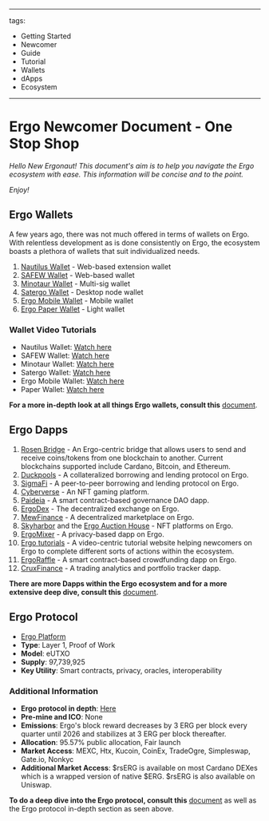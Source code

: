 
---
tags:
  - Getting Started
  - Newcomer
  - Guide
  - Tutorial
  - Wallets
  - dApps
  - Ecosystem
---

# Ergo Newcomer Document - One Stop Shop

*Hello New Ergonaut! This document's aim is to help you navigate the Ergo ecosystem with ease. This information will be concise and to the point.*

*Enjoy!*

## Ergo Wallets

A few years ago, there was not much offered in terms of wallets on Ergo. With relentless development as is done consistently on Ergo, the ecosystem boasts a plethora of wallets that suit individualized needs.

1. [Nautilus Wallet](https://ergoplatform.org/en/blog/2022-03-10-storing-crypto-on-ergo-nautilus-wallet/) - Web-based extension wallet
2. [SAFEW Wallet](https://ergoplatform.org/en/blog/2022-03-25-storing-ergo-safew/) - Web-based wallet
3. [Minotaur Wallet](https://github.com/minotaur-ergo/minotaur-wallet) - Multi-sig wallet
4. [Satergo Wallet](https://satergo.com/) - Desktop node wallet
5. [Ergo Mobile Wallet](https://ergoplatform.org/en/ergo-wallet-app/) - Mobile wallet
6. [Ergo Paper Wallet](https://ergopaperwallet.org/) - Light wallet

### Wallet Video Tutorials

- Nautilus Wallet: [Watch here](https://www.youtube.com/watch?v=hMwtwlUpnRQ)
- SAFEW Wallet: [Watch here](https://www.youtube.com/watch?v=DFf-dDlCpzM)
- Minotaur Wallet: [Watch here](https://www.youtube.com/watch?v=cUs2EXxNn7s)
- Satergo Wallet: [Watch here](https://www.youtube.com/watch?v=68d5_3vkXO4)
- Ergo Mobile Wallet: [Watch here](https://www.youtube.com/watch?v=zxJ00gZEw9Y)
- Paper Wallet: [Watch here](https://www.youtube.com/watch?v=0qTasq-nSNw)

**For a more in-depth look at all things Ergo wallets, consult this** [document](https://docs.google.com/document/d/1GkG3vQ5cXwsuwI12usokcWGHT8RXQdlc0yldV7MjGQ8/edit#heading=h.y61spo7793e1).

## Ergo Dapps

1. [Rosen Bridge](https://rosen.tech/) - An Ergo-centric bridge that allows users to send and receive coins/tokens from one blockchain to another. Current blockchains supported include Cardano, Bitcoin, and Ethereum.
2. [Duckpools](https://www.duckpools.io/) - A collateralized borrowing and lending protocol on Ergo.
3. [SigmaFi](https://sigmafi.app/#/) - A peer-to-peer borrowing and lending protocol on Ergo.
4. [Cyberverse](https://playcyberverse.com/) - An NFT gaming platform.
5. [Paideia](https://www.paideia.im/) - A smart contract-based governance DAO dapp.
6. [ErgoDex](https://www.ergodex.io/ergo/swap) - The decentralized exchange on Ergo.
7. [MewFinance](https://mewfinance.com/) - A decentralized marketplace on Ergo.
8. [Skyharbor](https://www.skyharbor.io/) and the [Ergo Auction House](https://ergoauctions.org/) - NFT platforms on Ergo.
9. [ErgoMixer](https://ergoplatform.org/en/blog/2020_03_20_ergo_mixer/) - A privacy-based dapp on Ergo.
10. [Ergo tutorials](https://ergotutorials.com/) - A video-centric tutorial website helping newcomers on Ergo to complete different sorts of actions within the ecosystem.
11. [ErgoRaffle](https://ergoraffle.com/) - A smart contract-based crowdfunding dapp on Ergo.
12. [CruxFinance](https://cruxfinance.io/) - A trading analytics and portfolio tracker dapp.

**There are more Dapps within the Ergo ecosystem and for a more extensive deep dive, consult this** [document](https://docs.google.com/document/d/1Xs_mfpQYigvRfP8pS8V8JKsGusoj1aNdwA_FBy0Bwws/edit).

## Ergo Protocol

- [Ergo Platform](https://ergoplatform.org/en/)
- **Type**: Layer 1, Proof of Work
- **Model**: eUTXO
- **Supply**: 97,739,925
- **Key Utility**: Smart contracts, privacy, oracles, interoperability

### Additional Information

- **Ergo protocol in depth**: [Here](https://docs.google.com/presentation/d/e/2PACX-1vQMR27WLXAQ5NiuBb2EJ5wadU8DoJEzJmsrp_oqVNKmPOAATdF6Cjw9IKaW2InO0Xqr85xTI4luPPUE/pub?start=false&loop=false&delayms=3000&slide=id.g195421e485f_0_4)
- **Pre-mine and ICO**: None
- **Emissions**: Ergo's block reward decreases by 3 ERG per block every quarter until 2026 and stabilizes at 3 ERG per block thereafter.
- **Allocation**: 95.57% public allocation, Fair launch
- **Market Access**: MEXC, Htx, Kucoin, CoinEx, TradeOgre, Simpleswap, Gate.io, Nonkyc
- **Additional Market Access**: $rsERG is available on most Cardano DEXes which is a wrapped version of native $ERG. $rsERG is also available on Uniswap.

**To do a deep dive into the Ergo protocol, consult this** [document](https://docs.google.com/document/d/1rSNGAg8qEjoVCGfxeQGs98CemACGQO-8myVCNLuGdAI/edit) as well as the Ergo protocol in-depth section as seen above.
